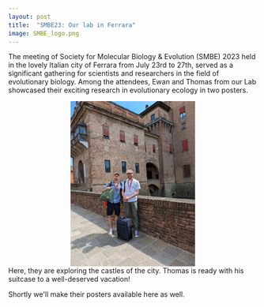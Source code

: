 ```yaml
---
layout: post
title:  "SMBE23: Our lab in Ferrara"
image: SMBE_logo.png
---
```


The meeting of Society for Molecular Biology & Evolution (SMBE) 2023 held in the lovely Italian city of Ferrara from July 23rd to 27th, served as a significant gathering for scientists and researchers in the field of evolutionary biology. Among the attendees, Ewan and Thomas from our Lab showcased their exciting research in evolutionary ecology in two posters. 


<img src="/assets/images/SMBE_EwanThomas.jpg"  width="50%" style="display:block;margin-left:auto;margin-right:auto;">
Here, they are exploring the castles of the city. Thomas is ready with his suitcase to a well-deserved vacation! 

Shortly we'll make their posters available here as well. 

